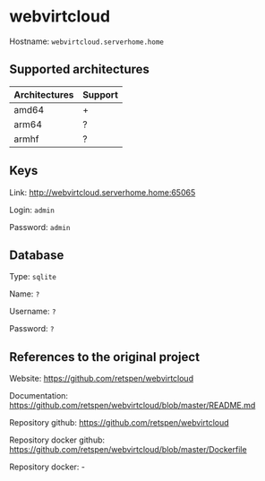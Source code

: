# webvirtcloud

Hostname: `webvirtcloud.serverhome.home`

## Supported architectures

| Architectures | Support |
| :------------ | :------ |
| amd64         | +       |
| arm64         | ?       |
| armhf         | ?       |

## Keys

Link: http://webvirtcloud.serverhome.home:65065

Login: `admin`

Password: `admin`

## Database

Type: `sqlite`

Name: `?`

Username: `?`

Password: `?`

## References to the original project

Website: https://github.com/retspen/webvirtcloud

Documentation: https://github.com/retspen/webvirtcloud/blob/master/README.md

Repository github: https://github.com/retspen/webvirtcloud

Repository docker github: https://github.com/retspen/webvirtcloud/blob/master/Dockerfile

Repository docker: -
